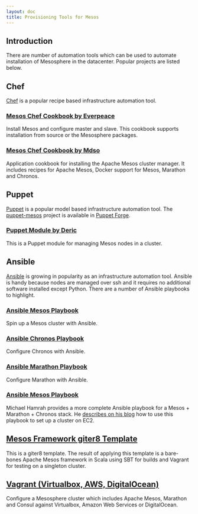```yaml
---
layout: doc
title: Provisioning Tools for Mesos
---
```



## Introduction

There are number of automation tools which can be used to automate installation of Mesosphere in the datacenter. Popular projects are listed below.

## Chef

[Chef](http://www.getchef.com/chef/) is a popular recipe based infrastructure automation tool.

### [Mesos Chef Cookbook by Everpeace](https://github.com/everpeace/cookbook-mesos)

Install Mesos and configure master and slave. This cookbook supports installation from source or the Mesosphere packages.

### [Mesos Chef Cookbook by Mdso](https://github.com/mdsol/mesos_cookbook)

Application cookbook for installing the Apache Mesos cluster manager. It includes recipes for Apache Mesos, Docker support for Mesos, Marathon and Chronos.

## Puppet

[Puppet](http://puppetlabs.com/) is a popular model based infrastructure automation tool.  The [puppet-mesos](https://github.com/deric/puppet-mesos) project is available in [Puppet Forge](https://forge.puppetlabs.com/deric/mesos).

### [Puppet Module by Deric](https://github.com/deric/puppet-mesos)

This is a Puppet module for managing Mesos nodes in a cluster.

## Ansible

[Ansible](http://www.ansible.com/home) is growing in popularity as an infrastructure automation tool. Ansible is handy because nodes are managed  over ssh and it requires no additional software installed except Python. There are a number of Ansible playbooks to highlight.

### [Ansible Mesos Playbook](https://github.com/AnsibleShipyard/ansible-mesos)

Spin up a Mesos cluster with Ansible.

### [Ansible Chronos Playbook](https://github.com/AnsibleShipyard/ansible-chronos)

Configure Chronos with Ansible.

### [Ansible Marathon Playbook](https://github.com/AnsibleShipyard/ansible-marathon)

Configure Marathon with Ansible.

### [Ansible Mesos Playbook](https://github.com/mhamrah/ansible-mesos-playbook)

Michael Hamrah provides a more complete Ansible playbook for a Mesos + Marathon + Chronos stack. He [describes on his blog](http://blog.michaelhamrah.com/2014/06/setting-up-a-multi-node-mesos-cluster-running-docker-haproxy-and-marathon-with-ansible/) how to use this playbook to set up a cluster on EC2.

## [Mesos Framework giter8 Template](https://github.com/mesosphere/scala-sbt-mesos-framework.g8)

This is a giter8 template. The result of applying this template is a bare-bones Apache Mesos framework in Scala using SBT for builds and Vagrant for testing on a singleton cluster.

## [Vagrant (Virtualbox, AWS, DigitalOcean)](https://github.com/tayzlor/vagrant-puppet-mesosphere)

Configure a Mesosphere cluster which includes Apache Mesos, Marathon and Consul against Virtualbox, Amazon Web Services or DigitalOcean.